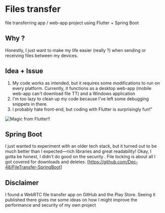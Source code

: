 # Files transfer
file transferring app / web-app project using Flutter + Spring Boot
## Why ?
Honestly, I just want to make my life easier (really ?) when sending or receiving files between my devices.
## Idea + Issue
1. My code works as intended, but it requires some modifications to run on every platform. Currently, it functions as a desktop web-app (mobile web-app can't download file TT) and a Windows application
2. I'm too lazy to clean up my code because I've left some debugging snippets in there.
3. I probably hate front-end, but coding with Flutter is surprisingly fun!"
   
![Magic from Flutter!!](https://github.com/user-attachments/assets/4da022ed-dba7-4ab2-b6f3-9a4d702de6f2)

## Spring Boot
I just wanted to experiment with an older tech stack, but it turned out to be much better than I expected—rich libraries and great readability!
Okay, I gotta be honest, I didn't do good on the security . File locking is about all I got covered for downloads and deletes.
[https://github.com/Dec-48/FileTransfer-SpringBoot]

## Disclaimer
I found a WebRTC file transfer app on GitHub and the Play Store. Seeing it published 
there gives me some ideas on how I might improve the performance and security of my own project 



